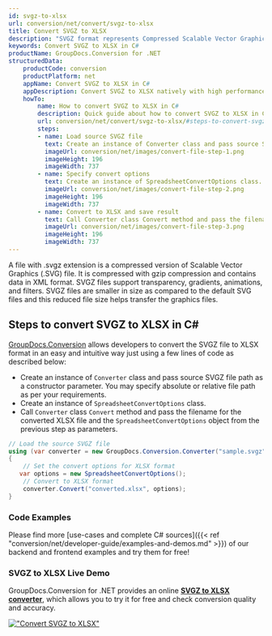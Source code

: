 ```yaml
---
id: svgz-to-xlsx
url: conversion/net/convert/svgz-to-xlsx
title: Convert SVGZ to XLSX
description: "SVGZ format represents Compressed Scalable Vector Graphics File with .svgz extension. Learn how to convert SVGZ to XLSX file programmatically in C# language using GroupDocs.Conversion for .NET library."
keywords: Convert SVGZ to XLSX in C#
productName: GroupDocs.Conversion for .NET
structuredData:
    productCode: conversion
    productPlatform: net
    appName: Convert SVGZ to XLSX in C#
    appDescription: Convert SVGZ to XLSX natively with high performance using C# language and server side GroupDocs.Conversion for .NET APIs, without the use of any software like Microsoft or Open Office.
    howTo:
        name: How to convert SVGZ to XLSX in C# 
        description: Quick guide about how to convert SVGZ to XLSX in C# with high performance and accuracy.
        url: conversion/net/convert/svgz-to-xlsx/#steps-to-convert-svgz-to-xlsx-in-c
        steps:
        - name: Load source SVGZ file 
          text: Create an instance of Converter class and pass source SVGZ file path as a constructor parameter. You may specify absolute or relative file path as per your requirements. 
          imageUrl: conversion/net/images/convert-file-step-1.png
          imageHeight: 196
          imageWidth: 737
        - name: Specify convert options 
          text: Create an instance of SpreadsheetConvertOptions class.
          imageUrl: conversion/net/images/convert-file-step-2.png
          imageHeight: 196
          imageWidth: 737
        - name: Convert to XLSX and save result 
          text: Call Converter class Convert method and pass the filename for the converted HTML file and the SpreadsheetConvertOptions object from the previous step as parameters.
          imageUrl: conversion/net/images/convert-file-step-3.png
          imageHeight: 196
          imageWidth: 737
---
```


A file with .svgz extension is a compressed version of Scalable Vector Graphics (.SVG) file. It is compressed with gzip compression and contains data in XML format. SVGZ files support transparency, gradients, animations, and filters. SVGZ files are smaller in size as compared to the default SVG files and this reduced file size helps transfer the graphics files.

## Steps to convert SVGZ to XLSX in C#

[GroupDocs.Conversion](https://products.groupdocs.com/conversion/net) allows developers to convert the SVGZ file to XLSX format in an easy and intuitive way just using a few lines of code as described below:

* Create an instance of `Converter` class and pass source SVGZ file path as a constructor parameter. You may specify absolute or relative file path as per your requirements. 
* Create an instance of `SpreadsheetConvertOptions` class.
* Call `Converter` class `Convert` method and pass the filename for the converted XLSX file and the `SpreadsheetConvertOptions` object from the previous step as parameters.

```csharp
// Load the source SVGZ file
using (var converter = new GroupDocs.Conversion.Converter("sample.svgz"))
{
    // Set the convert options for XLSX format
   var options = new SpreadsheetConvertOptions();
    // Convert to XLSX format
    converter.Convert("converted.xlsx", options);
}
```

### Code Examples

Please find more [use-cases and complete C# sources]({{< ref "conversion/net/developer-guide/examples-and-demos.md" >}}) of our backend and frontend examples and try them for free!

### SVGZ to XLSX Live Demo

GroupDocs.Conversion for .NET provides an online [**SVGZ to XLSX converter**](https://products.groupdocs.app/conversion/svgz-to-xlsx), which allows you to try it for free and check conversion quality and accuracy.

[!["Convert SVGZ to XLSX"](conversion/net/images/convert-to-xlsx/convert-svgz-to-xlsx.png)](https://products.groupdocs.app/conversion/svgz-to-xlsx)